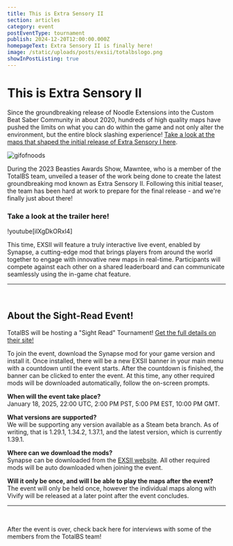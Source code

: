 ```yaml
---
title: This is Extra Sensory II
section: articles
category: event
postEventType: tournament
publish: 2024-12-20T12:00:00.000Z
homepageText: Extra Sensory II is finally here!
image: /static/uploads/posts/exsii/totalbslogo.png
showInPostListing: true
---
```


# This is Extra Sensory II

Since the groundbreaking release of Noodle Extensions into the Custom Beat Saber Community in about 2020, hundreds of high quality maps have pushed the limits on what you can do within the game and not only alter the environment, but the entire block slashing experience! [Take a look at the maps that shaped the initial release of Extra Sensory I here](/playlists/extra-sensory-i).

![gifofnoods](/uploads/posts/exsii/gifofnoods.gif 'Examples of maps made with Noodle Extensions')

During the 2023 Beasties Awards Show, Mawntee, who is a member of the TotalBS team, unveiled a teaser of the work being done to create the latest groundbreaking mod known as Extra Sensory II. Following this initial teaser, the team has been hard at work to prepare for the final release - and we're finally just about there!

### Take a look at the trailer here!

!youtube[ilXgDkORxl4]
<br />

This time, EXSII will feature a truly interactive live event, enabled by Synapse, a cutting-edge mod that brings players from around the world together to engage with innovative new maps in real-time. Participants will compete against each other on a shared leaderboard and can communicate seamlessly using the in-game chat feature.

<hr />
<br />

## About the Sight-Read Event!

TotalBS will be hosting a "Sight Read" Tournament! [Get the full details on their site!](https://exsii.totalbs.dev/)

To join the event, download the Synapse mod for your game version and install it. Once installed, there will be a new EXSII banner in your main menu with a countdown until the event starts. After the countdown is finished, the banner can be clicked to enter the event. At this time, any other required mods will be downloaded automatically, follow the on-screen prompts.

**When will the event take place?**
\
January 18, 2025, 22:00 UTC, 2:00 PM PST, 5:00 PM EST, 10:00 PM GMT.

**What versions are supported?**
\
We will be supporting any version available as a Steam beta branch. As of writing, that is 1.29.1, 1.34.2, 1.37.1, and the latest version, which is currently 1.39.1.

**Where can we download the mods?**
\
Synapse can be downloaded from the [EXSII website](https://exsii.totalbs.dev/). All other required mods will be auto downloaded when joining the event.

**Will it only be once, and will I be able to play the maps after the event?**
\
The event will only be held once, however the individual maps along with Vivify will be released at a later point after the event concludes.

<hr />
<br />

After the event is over, check back here for interviews with some of the members from the TotalBS team!
